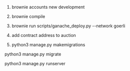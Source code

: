 
1. brownie accounts new development

2. brownie compile

3. brownie run scripts/ganache_deploy.py --network goerli

4. add contract address to auction

5. python3 manage.py makemigrations

python3 manage.py migrate

python3 manage.py runserver
